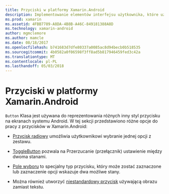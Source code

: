 ```yaml
---
title: Przyciski w platformy Xamarin.Android
description: Implementowanie elementów interfejsu użytkownika, które użytkownik naciska do wykonywania akcji
ms.prod: xamarin
ms.assetid: 4FBB7789-A8DA-4B8B-A46C-849181388A8D
ms.technology: xamarin-android
author: mgmclemore
ms.author: mamcle
ms.date: 08/18/2017
ms.openlocfilehash: b741683d7dfe80337a0085ac8d94becb0b518535
ms.sourcegitcommit: 4b0582a0f06598f3ff8ad5b817946459fed3c42a
ms.translationtype: MT
ms.contentlocale: pl-PL
ms.lasthandoff: 05/03/2018
---
```

# <a name="buttons-in-xamarinandroid"></a>Przyciski w platformy Xamarin.Android

`Button` Klasa jest używana do reprezentowania różnych inny styl przycisku na ekranach systemu Android. W tej sekcji przedstawiono różne opcje do pracy z przycisków w Xamarin.Android:

-   [Przycisk radiowy](~/android/user-interface/controls/buttons/radio-button.md) umożliwia użytkownikowi wybranie jednej opcji z zestawu.

-   [ToggleButton](~/android/user-interface/controls/buttons/toggle-button.md) pozwala na Przerzucanie (przełącznik) ustawienie między dwoma stanami.

-   [Pole wyboru](~/android/user-interface/controls/buttons/check-box.md) to specjalny typ przycisku, który może zostać zaznaczone lub zaznaczenie opcji wskazuje dwa możliwe stany.

-   Można również utworzyć [niestandardowy przycisk](~/android/user-interface/controls/buttons/custom-button.md) używającą obrazu zamiast tekstu.
